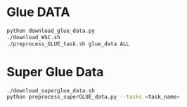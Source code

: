 # Glue DATA

```bash
python download_glue_data.py
./download_WSC.sh
./preprocess_GLUE_task.sh glue_data ALL
```

# Super Glue Data

```bash
./download_superglue_data.sh
python preprocess_superGLUE_data.py --tasks <task_name>
```
